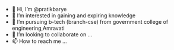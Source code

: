 - 👋 Hi, I’m @pratikbarye
- 👀 I’m interested in gaining and expiring knowledge 
- 🌱 I’m pursuing b-tech (branch-cse) from government college of engineering,Amravati
- 💞️ I’m looking to collaborate on ...
- 📫 How to reach me ...

<!---
pratikbarye/pratikbarye is a ✨ special ✨ repository because its `README.md` (this file) appears on your GitHub profile.
You can click the Preview link to take a look at your changes.
--->
